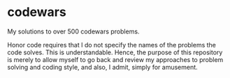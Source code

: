 # codewars
My solutions to over 500 codewars problems.

Honor code requires that I do not specify the names of the problems the code solves. This is understandable. Hence, the purpose of this repository is merely to allow myself to go back and review my approaches to problem solving and coding style, and also, I admit, simply for amusement.
